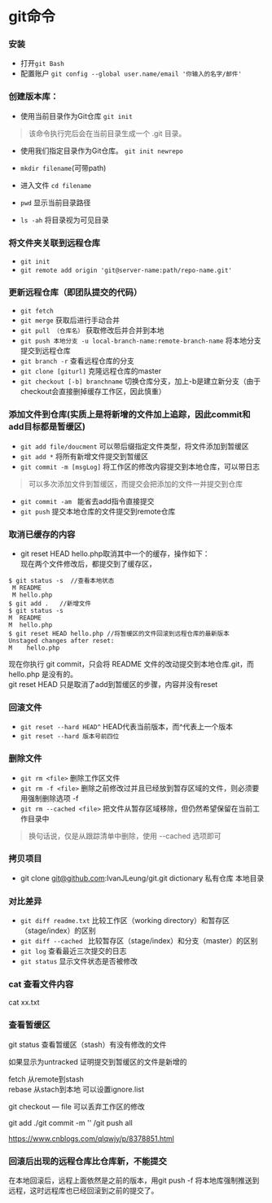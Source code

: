 # git命令
### 安装
* 打开`git Bash`  
* 配置账户 `git config --global user.name/email '你输入的名字/邮件'`

### 创建版本库：
* 使用当前目录作为Git仓库 `git init`
>该命令执行完后会在当前目录生成一个 .git 目录。
* 使用我们指定目录作为Git仓库。 `git init newrepo`

* `mkdir filename`(可带path)  
* 进入文件 `cd filename`  
* `pwd` 显示当前目录路径
* `ls -ah` 将目录视为可见目录

### 将文件夹关联到远程仓库 
* `git init`
*  `git remote add origin 'git@server-name:path/repo-name.git'`

### 更新远程仓库（即团队提交的代码）
* `git fetch` 
* `git merge` 获取后进行手动合并
* `git pull （仓库名）`  获取修改后并合并到本地
* `git push 本地分支 -u local-branch-name:remote-branch-name`  将本地分支提交到远程仓库
* `git branch -r` 查看远程仓库的分支
* `git clone [giturl]` 克隆远程仓库的master
* `git checkout [-b] branchname` 切换仓库分支，加上-b是建立新分支（由于checkout会直接删掉缓存工作区，因此慎重）

### 添加文件到仓库(实质上是将新增的文件加上追踪，因此commit和add目标都是暂缓区)
* `git add file/doucment`  可以带后缀指定文件类型，将文件添加到暂缓区
* `git add *`  将所有新增文件提交到暂缓区
* `git commit -m [msgLog]`  将工作区的修改内容提交到本地仓库，可以带日志
> 可以多次添加文件到暂缓区，而提交会把添加的文件一并提交到仓库
* `git commit -am `  能省去add指令直接提交
* `git push` 提交本地仓库的文件提交到remote仓库

### 取消已缓存的内容
* git reset HEAD hello.php取消其中一个的缓存，操作如下：  
现在两个文件修改后，都提交到了缓存区，
```
$ git status -s  //查看本地状态
 M README
 M hello.php
$ git add .   //新增文件
$ git status -s  
M  README
M  hello.php
$ git reset HEAD hello.php //将暂缓区的文件回滚到远程仓库的最新版本  
Unstaged changes after reset:
M    hello.php
```
现在你执行 git commit，只会将 README 文件的改动提交到本地仓库.git，而 hello.php 是没有的。  
git reset HEAD 只是取消了add到暂缓区的步骤，内容并没有reset

### 回滚文件
* `git reset --hard HEAD^`  HEAD代表当前版本，而^代表上一个版本
* `git reset --hard 版本号前四位`

### 删除文件
* `git rm <file>` 删除工作区文件
* `git rm -f <file>`   删除之前修改过并且已经放到暂存区域的文件，则必须要用强制删除选项 -f
* `git rm --cached <file>`  把文件从暂存区域移除，但仍然希望保留在当前工作目录中
> 换句话说，仅是从跟踪清单中删除，使用 --cached 选项即可

### 拷贝项目
* git clone git@github.com:IvanJLeung/git.git dictionary   私有仓库 本地目录

### 对比差异
* `git diff readme.txt`  比较工作区（working directory）和暂存区（stage/index）的区别
* `git diff --cached `   比较暂存区（stage/index）和分支（master）的区别
* `git log`   查看最近三次提交的日志
* `git status`  显示文件状态是否被修改

### cat 查看文件内容
cat xx.txt

### 查看暂缓区 
git status  查看暂缓区（stash）有没有修改的文件

如果显示为untracked 证明提交到暂缓区的文件是新增的


fetch  从remote到stash    
rebase  从stach到本地
可以设置ignore.list

git checkout — file 可以丢弃工作区的修改

git add ./git commit -m '' /git push all


https://www.cnblogs.com/qlqwjy/p/8378851.html

### 回滚后出现的远程仓库比仓库新，不能提交  
在本地回滚后，远程上面依然是之前的版本，用git push -f 将本地库强制推送到远程，这时远程库也已经回滚到之前的提交了。
